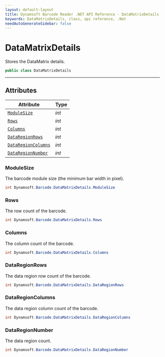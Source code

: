 ```yaml
---
layout: default-layout
title: Dynamsoft Barcode Reader .NET API Reference - DataMatrixDetails Class
keywords: DataMatrixDetails, class, api reference, .Net
needAutoGenerateSidebar: false
---
```



# DataMatrixDetails
Stores the DataMatrix details.

```C#
public class DataMatrixDetails
```  

---

## Attributes
  
| Attribute | Type |
|---------- | ---- |
| [`ModuleSize`](#modulesize) | *int* |
| [`Rows`](#rows) | *int* | 
| [`Columns`](#columns) | *int* |
| [`DataRegionRows`](#dataregionrows) | *int* | 
| [`DataRegionColumns`](#dataregioncolumns) | *int* |
| [`DataRegionNumber`](#dataregionnumber) | *int* |


### ModuleSize
The barcode module size (the minimum bar width in pixel).

```C#
int Dynamsoft.Barcode.DataMatrixDetails.ModuleSize
```

### Rows
The row count of the barcode.

```C#
int Dynamsoft.Barcode.DataMatrixDetails.Rows
```

### Columns
The column count of the barcode.

```C#
int Dynamsoft.Barcode.DataMatrixDetails.Columns
```

### DataRegionRows 
The data region row count of the barcode.

```C#
int Dynamsoft.Barcode.DataMatrixDetails.DataRegionRows
```

### DataRegionColumns
The data region column count of the barcode.

```C#
int Dynamsoft.Barcode.DataMatrixDetails.DataRegionColumns
```

### DataRegionNumber
The data region count.

```C#
int Dynamsoft.Barcode.DataMatrixDetails.DataRegionNumber
```

